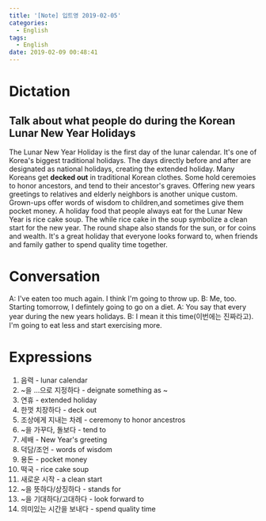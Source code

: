 ```yaml
---
title: '[Note] 입트영 2019-02-05'
categories:
  - English
tags:
  - English
date: 2019-02-09 00:48:41
---
```


# Dictation

## Talk about what people do during the Korean Lunar New Year Holidays

The Lunar New Year Holiday is the first day of the lunar calendar. It's one of Korea's biggest traditional holidays. The days directly before and after are designated as national holidays, creating the extended holiday. Many Koreans get **decked out** in traditional Korean clothes. Some hold ceremoies to honor ancestors, and tend to their ancestor's graves. Offering new years greetings to relatives and elderly neighbors is another unique custom. Grown-ups offer words of wisdom to children,and sometimes give them pocket money. A holiday food that people always eat for the Lunar New Year is rice cake soup. The while rice cake in the soup symbolize a clean start for the new year. The round shape also stands for the sun, or for coins and wealth. It's a great holiday that everyone looks forward to, when friends and family gather to spend  quality time together.


# Conversation

A: I've eaten too much again. I think I'm going to throw up.
B: Me, too. Starting tomorrow, I defintely going to go on a diet.
A: You say that every year during the new years holidays.
B: I mean it this time(이번에는 진짜라고). I'm going to eat less and start exercising more.


# Expressions

1. 음력 - lunar calendar
2. ~을 ...으로 지정하다 - deignate something as ~
3. 연휴 - extended holiday
4. 한껏 치장하다 - deck out
5. 조상에게 지내는 차례 - ceremony to honor ancestros
6. ~을 가꾸다, 돌보다 - tend to
7. 세배 - New Year's greeting
8. 덕담/조언 - words of wisdom
9. 용돈 - pocket money
10. 떡국 - rice cake soup
11. 새로운 시작 - a clean start
12. ~을 뜻하다/상징하다 - stands for
13. ~을 기대하다/고대하다 - look forward to 
14. 의미있는 시간을 보내다 - spend quality time